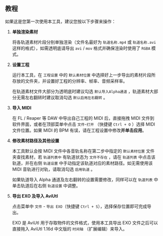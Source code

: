 ## 教程

如果这是您第一次使用本工具，建议您按以下步骤来操作：

1. **单独渲染素材**

   将各轨道素材片段分别单独渲染（文件名最好为 `轨道名称.mp4` 或 `轨道名称.avi` 这样的格式），如需透明底请导出 `avi` / `mov` 格式并确保渲染时使用了 `RGBA` 模式。

2. **设置工程**

   运行本工具，在 `工程设置` 中的 `默认素材位置` 中选择好上一步导出的素材片段所存放的文件夹，并设置好工程的分辨率、帧率、音频采样率。

   在轨道素材文件大部分为透明底时建议勾选 `默认导入Alpha通道` ，轨道素材大部分无需左右翻转时建议取消勾选 `默认启用左右翻转` 。

3. **导入 MIDI**

   在 FL / Reaper 等 DAW 中导出自己工程的 MIDI 后，直接拖拽 MIDI 文件到软件界面，或者在顶部菜单中点击 `文件`-`打开` （快捷键 `Ctrl + O` ）选择 MIDI 文件位置。如果 MIDI 的 BPM 有误，请在工程设置中修改**并单击应用**。

4. **修改素材路径及其他设置**

   本工具默认会按 MIDI 文件中各音轨名称在第二步中指定的 `默认素材位置` 文件夹查找素材，若 `轨道列表中` 有轨道状态为 `文件不存在` ，请在 `轨道列表` 中点击该轨道，并在右侧 `轨道设置` 中手动指定该轨道对应的素材路径。如无需使用该 MIDI 音轨进行对轨，请取消勾选 `启用轨道` 。

   如果轨道导入 Alpha 通道及左右翻转的设置需要修改，同样可以在 `轨道列表` 中单击轨道后在右侧 `轨道设置` 中调整。

5. **导出 EXO 及导入 AviUtl**

   点击菜单中 `文件` - `导出 EXO`（快捷键 `Ctrl + S`），选择保存位置即可完成导出。

   EXO 是 AviUtl 用于存取物件的文件格式，使用本工具导出 EXO 文件之后可以直接拖入 AviUtl 1.16d 中文版的 `时间轴` （扩展编辑）来导入。
